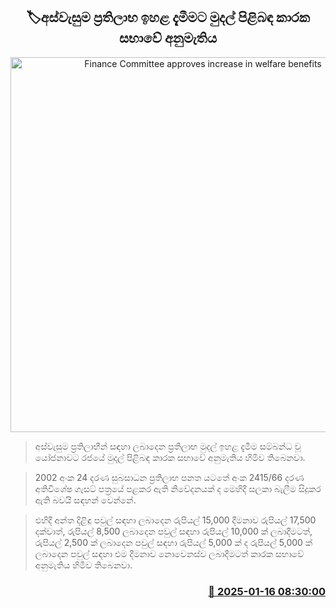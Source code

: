 <p align='center'><b><h2 align='center' title='Finance Committee approves increase in welfare benefits'>🏷අස්වැසුම ප්‍රතිලාභ ඉහළ දැමීමට මුදල් පිළිබඳ කාරක සභාවේ අනුමැතිය</h2></b></p>
<p align='center'><img src='https://helakuru.sgp1.cdn.digitaloceanspaces.com/esana/images/lib/aswesuma-aswasuma-welfare.jpg' width='600' alt='Finance Committee approves increase in welfare benefits'></p>

> අස්වැසුම ප්‍රතිලාභීන් සඳහා ලබාදෙන ප්‍රතිලාභ මුදල් ඉහළ දැමීම සම්බන්ධ වූ යෝජනාවට රජයේ මුදල් පිළිබඳ කාරක සභාවේ අනුමැතිය හිමිව තිබෙනවා.

> 2002 අංක 24 දරණ සුබසාධන ප්‍රතිලාභ පනත යටතේ අංක 2415/66 දරණ අතිවිශේෂ ගැසට් පත්‍රයේ පළකර ඇති නිවේදනයක් ද මෙහිදී සලකා බැලීම සිදුකර ඇති බවයි සඳහන් වෙන්නේ.

> එහිදී අන්ත දිළිඳු පවුල් සඳහා ලබාදෙන රුපියල් 15,000 දීමනාව රුපියල් 17,500 දක්වාත්, රුපියල් 8,500 ලබාදෙන පවුල් සඳහා රුපියල් 10,000 ක් ලබාදීමටත්, රුපියල් 2,500 ක් ලබාදෙන පවුල් සඳහා රුපියල් 5,000 ක් ද රුපියල් 5,000 ක් ලබාදෙන පවුල් සඳහා එම දීමනාව නොවෙනස්ව ලබාදීමටත් කාරක සභාවේ අනුමැතිය හිමිව තිබෙනවා.



<h3 align='right'><a href='https://www.helakuru.lk/esana/p/106611/'>📅 2025-01-16 08:30:00</a></h3>
